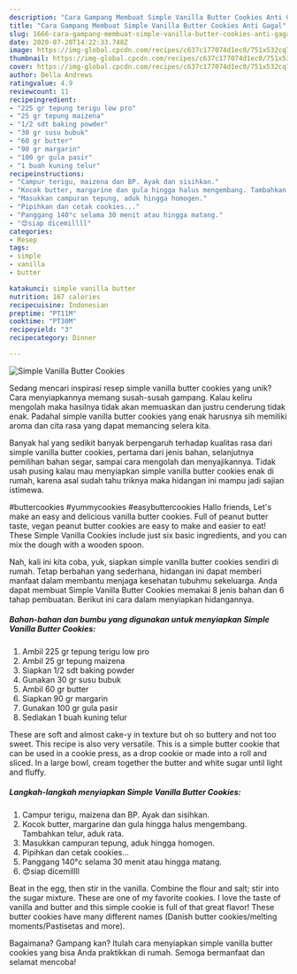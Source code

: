 ```yaml
---
description: "Cara Gampang Membuat Simple Vanilla Butter Cookies Anti Gagal"
title: "Cara Gampang Membuat Simple Vanilla Butter Cookies Anti Gagal"
slug: 1666-cara-gampang-membuat-simple-vanilla-butter-cookies-anti-gagal
date: 2020-07-20T14:22:33.748Z
image: https://img-global.cpcdn.com/recipes/c637c177074d1ec0/751x532cq70/simple-vanilla-butter-cookies-foto-resep-utama.jpg
thumbnail: https://img-global.cpcdn.com/recipes/c637c177074d1ec0/751x532cq70/simple-vanilla-butter-cookies-foto-resep-utama.jpg
cover: https://img-global.cpcdn.com/recipes/c637c177074d1ec0/751x532cq70/simple-vanilla-butter-cookies-foto-resep-utama.jpg
author: Della Andrews
ratingvalue: 4.9
reviewcount: 11
recipeingredient:
- "225 gr tepung terigu low pro"
- "25 gr tepung maizena"
- "1/2 sdt baking powder"
- "30 gr susu bubuk"
- "60 gr butter"
- "90 gr margarin"
- "100 gr gula pasir"
- "1 buah kuning telur"
recipeinstructions:
- "Campur terigu, maizena dan BP. Ayak dan sisihkan."
- "Kocok butter, margarine dan gula hingga halus mengembang. Tambahkan telur, aduk rata."
- "Masukkan campuran tepung, aduk hingga homogen."
- "Pipihkan dan cetak cookies..."
- "Panggang 140°c selama 30 menit atau hingga matang."
- "😍siap dicemillll"
categories:
- Resep
tags:
- simple
- vanilla
- butter

katakunci: simple vanilla butter 
nutrition: 167 calories
recipecuisine: Indonesian
preptime: "PT11M"
cooktime: "PT30M"
recipeyield: "3"
recipecategory: Dinner

---
```



![Simple Vanilla Butter Cookies](https://img-global.cpcdn.com/recipes/c637c177074d1ec0/751x532cq70/simple-vanilla-butter-cookies-foto-resep-utama.jpg)

Sedang mencari inspirasi resep simple vanilla butter cookies yang unik? Cara menyiapkannya memang susah-susah gampang. Kalau keliru mengolah maka hasilnya tidak akan memuaskan dan justru cenderung tidak enak. Padahal simple vanilla butter cookies yang enak harusnya sih memiliki aroma dan cita rasa yang dapat memancing selera kita.

Banyak hal yang sedikit banyak berpengaruh terhadap kualitas rasa dari simple vanilla butter cookies, pertama dari jenis bahan, selanjutnya pemilihan bahan segar, sampai cara mengolah dan menyajikannya. Tidak usah pusing kalau mau menyiapkan simple vanilla butter cookies enak di rumah, karena asal sudah tahu triknya maka hidangan ini mampu jadi sajian istimewa.

#buttercookies #yummycookies #easybuttercookies Hallo friends, Let&#39;s make an easy and delicious vanilla butter cookies. Full of peanut butter taste, vegan peanut butter cookies are easy to make and easier to eat! These Simple Vanilla Cookies include just six basic ingredients, and you can mix the dough with a wooden spoon.


Nah, kali ini kita coba, yuk, siapkan simple vanilla butter cookies sendiri di rumah. Tetap berbahan yang sederhana, hidangan ini dapat memberi manfaat dalam membantu menjaga kesehatan tubuhmu sekeluarga. Anda dapat membuat Simple Vanilla Butter Cookies memakai 8 jenis bahan dan 6 tahap pembuatan. Berikut ini cara dalam menyiapkan hidangannya.

<!--inarticleads1-->

##### Bahan-bahan dan bumbu yang digunakan untuk menyiapkan Simple Vanilla Butter Cookies:

1. Ambil 225 gr tepung terigu low pro
1. Ambil 25 gr tepung maizena
1. Siapkan 1/2 sdt baking powder
1. Gunakan 30 gr susu bubuk
1. Ambil 60 gr butter
1. Siapkan 90 gr margarin
1. Gunakan 100 gr gula pasir
1. Sediakan 1 buah kuning telur


These are soft and almost cake-y in texture but oh so buttery and not too sweet. This recipe is also very versatile. This is a simple butter cookie that can be used in a cookie press, as a drop cookie or made into a roll and sliced. In a large bowl, cream together the butter and white sugar until light and fluffy. 

<!--inarticleads2-->

##### Langkah-langkah menyiapkan Simple Vanilla Butter Cookies:

1. Campur terigu, maizena dan BP. Ayak dan sisihkan.
1. Kocok butter, margarine dan gula hingga halus mengembang. Tambahkan telur, aduk rata.
1. Masukkan campuran tepung, aduk hingga homogen.
1. Pipihkan dan cetak cookies...
1. Panggang 140°c selama 30 menit atau hingga matang.
1. 😍siap dicemillll


Beat in the egg, then stir in the vanilla. Combine the flour and salt; stir into the sugar mixture. These are one of my favorite cookies. I love the taste of vanilla and butter and this simple cookie is full of that great flavor! These butter cookies have many different names (Danish butter cookies/melting moments/Pastisetas and more). 

Bagaimana? Gampang kan? Itulah cara menyiapkan simple vanilla butter cookies yang bisa Anda praktikkan di rumah. Semoga bermanfaat dan selamat mencoba!
